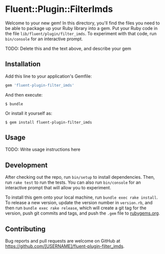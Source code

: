 # Fluent::Plugin::FilterImds

Welcome to your new gem! In this directory, you'll find the files you need to be able to package up your Ruby library into a gem. Put your Ruby code in the file `lib/fluent/plugin/filter_imds`. To experiment with that code, run `bin/console` for an interactive prompt.

TODO: Delete this and the text above, and describe your gem

## Installation

Add this line to your application's Gemfile:

```ruby
gem 'fluent-plugin-filter_imds'
```

And then execute:

    $ bundle

Or install it yourself as:

    $ gem install fluent-plugin-filter_imds

## Usage

TODO: Write usage instructions here

## Development

After checking out the repo, run `bin/setup` to install dependencies. Then, run `rake test` to run the tests. You can also run `bin/console` for an interactive prompt that will allow you to experiment.

To install this gem onto your local machine, run `bundle exec rake install`. To release a new version, update the version number in `version.rb`, and then run `bundle exec rake release`, which will create a git tag for the version, push git commits and tags, and push the `.gem` file to [rubygems.org](https://rubygems.org).

## Contributing

Bug reports and pull requests are welcome on GitHub at https://github.com/[USERNAME]/fluent-plugin-filter_imds.
